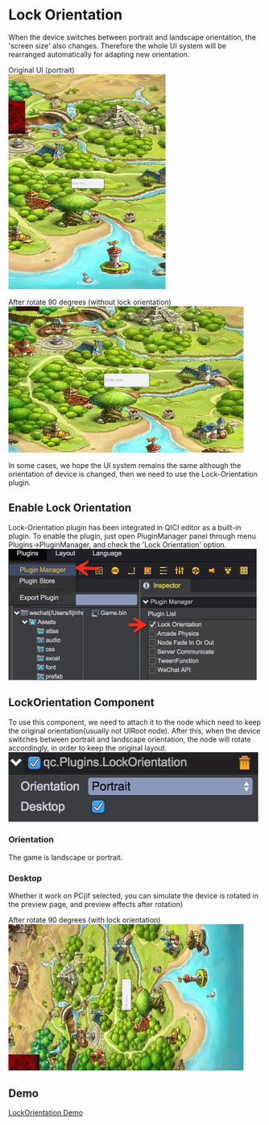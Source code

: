 # Lock Orientation

When the device switches between portrait and landscape orientation, the 'screen size' also changes. Therefore the whole UI system will be rearranged automatically for adapting new orientation.

Original UI (portrait)  
![](images/origin_ui.png)

After rotate 90 degrees (without lock orientation)  
![](images/without_lock_orientation.png)

In some cases, we hope the UI system remains the same although the orientation of device is changed, then we need to use the Lock-Orientation plugin.

## Enable Lock Orientation
Lock-Orientation plugin has been integrated in QICI editor as a built-in plugin. To enable the plugin, just open PluginManager panel through menu Plugins->PluginManager, and check the 'Lock Orientation' option.   
![](images/import_lock_orientation.png)   

## LockOrientation Component
To use this component, we need to attach it to the node which need to keep the original orientation(usually not UIRoot node). After this, when the device switches between portrait and landscape orientation, the node will rotate accordingly, in order to keep the original layout.  
![](images/inspector_lock_orientation.png)

### Orientation
The game is landscape or portrait.

### Desktop
Whether it work on PC(if selected, you can simulate the device is rotated in the preview page, and preview effects after rotation)

After rotate 90 degrees (with lock orientation)   
![](images/with_lock_orientation.png) 

## Demo
[LockOrientation Demo](http://engine.qiciengine.com/demo/Plugin/lock_orientation/index.html)